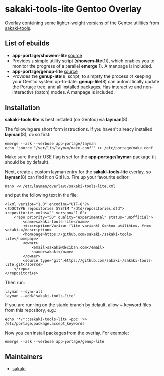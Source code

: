 # sakaki-tools-lite Gentoo Overlay

Overlay containing some lighter-weight versions of the Gentoo utilities from [sakaki-tools](https://github.com/sakaki-/sakaki-tools).

## List of ebuilds

* **app-portage/showem-lite** [source](https://github.com/sakaki-/showem-lite)
 * Provides a simple utility script (**showem-lite**(1)), which enables you to monitor the progress of a parallel **emerge**(1). A manpage is included.
* **app-portage/genup-lite** [source](https://github.com/sakaki-/genup-lite)
 * Provides the **genup-lite**(8) script, to simplify the process of keeping your Gentoo system up-to-date. **genup-lite**(8) can automatically update the Portage tree, and all installed packages. Has interactive and non-interactive (batch) modes. A manpage is included.

## Installation

**sakaki-tools-lite** is best installed (on Gentoo) via **layman**(8).

The following are short form instructions. If you haven't already installed **layman**(8), do so first:

    emerge --ask --verbose app-portage/layman
    echo 'source "/var/lib/layman/make.conf"' >> /etc/portage/make.conf

Make sure the `git` USE flag is set for the **app-portage/layman** package (it should be by default).

Next, create a custom layman entry for the **sakaki-tools-lite** overlay, so **layman**(8) can find it on GitHub. Fire up your favourite editor:

    nano -w /etc/layman/overlays/sakaki-tools-lite.xml

and put the following text in the file:

    <?xml version="1.0" encoding="UTF-8"?>
    <!DOCTYPE repositories SYSTEM "/dtd/repositories.dtd">
    <repositories xmlns="" version="1.0">
        <repo priority="50" quality="experimental" status="unofficial">
    	    <name>sakaki-tools-lite</name>
    	    <description>Various (lite variant) Gentoo utilities, from sakaki.</description>
    	    <homepage>https://github.com/sakaki-/sakaki-tools-lite</homepage>
    	    <owner>
    		    <email>sakaki@deciban.com</email>
    		    <name>sakaki</name>
            </owner>
    	    <source type="git">https://github.com/sakaki-/sakaki-tools-lite.git</source>
        </repo>
    </repositories>

Then run:

    layman --sync-all
    layman --add="sakaki-tools-lite"

If you are running on the stable branch by default, allow **~<yourarch>** keyword files from this repository, e.g.:

    echo '*/*::sakaki-tools-lite ~ppc' >> /etc/portage/package.accept_keywords
    
Now you can install packages from the overlay. For example:

    emerge --ask --verbose app-portage/genup-lite

## Maintainers

* [sakaki](mailto:sakaki@deciban.com)
